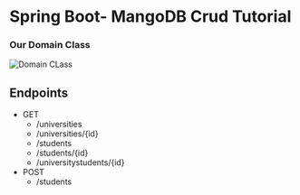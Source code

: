 # Spring Boot- MangoDB Crud Tutorial
  
  ### Our Domain Class
  
  ![Domain CLass](https://user-images.githubusercontent.com/45934056/77880153-a9d7a700-7264-11ea-8b96-eee6a25b6567.png)
  
  ## Endpoints
<ul>
  <li>GET
    <ul>
      <li>/universities</li>
      <li>/universities/{id}</li>
      <li>/students</li>
      <li>/students/{id}</li>
      <li>/universitystudents/{id}</li>
    </ul>
  </li>
  <li>POST
    <ul>
      <li>/students</li>
    </ul>
  </li>
</ul>
